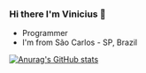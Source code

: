 ### Hi there I'm Vinicius  👋

* Programmer
* I'm from São Carlos - SP, Brazil

[![Anurag's GitHub stats](https://github-readme-stats.vercel.app/api?username=viniciussm07)](https://github.com/anuraghazra/github-readme-stats)
